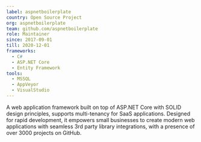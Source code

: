 ```yaml
---
label: aspnetboilerplate
country: Open Source Project
org: aspnetboilerplate
team: github.com/aspnetboilerplate
role: Maintainer
since: 2017-09-01
till: 2020-12-01
frameworks:
  - C#
  - ASP.NET Core
  - Entity Framework
tools:
  - MSSQL
  - AppVeyor
  - VisualStudio
---
```


A web application framework built on top of ASP.NET Core with SOLID design principles, supports multi-tenancy for SaaS applications. Designed for rapid development, it empowers small businesses to
create modern web applications with seamless 3rd party library integrations, with a presence of over 3000 projects on GitHub.